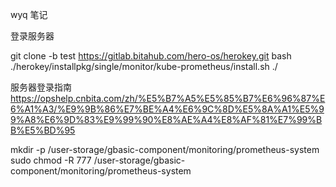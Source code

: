 wyq 笔记


登录服务器

git clone -b test https://gitlab.bitahub.com/hero-os/herokey.git
bash ./herokey/installpkg/single/monitor/kube-prometheus/install.sh ./

服务器登录指南
https://opshelp.cnbita.com/zh/%E5%B7%A5%E5%85%B7%E6%96%87%E6%A1%A3/%E9%9B%86%E7%BE%A4%E6%9C%8D%E5%8A%A1%E5%99%A8%E6%9D%83%E9%99%90%E8%AE%A4%E8%AF%81%E7%99%BB%E5%BD%95

mkdir -p /user-storage/gbasic-component/monitoring/prometheus-system 
sudo chmod -R 777 /user-storage/gbasic-component/monitoring/prometheus-system